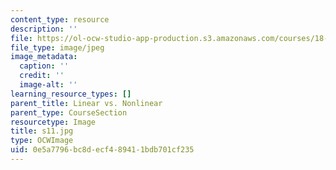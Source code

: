 ```yaml
---
content_type: resource
description: ''
file: https://ol-ocw-studio-app-production.s3.amazonaws.com/courses/18-03sc-differential-equations-fall-2011/0e5a7796bc8decf489411bdb701cf235_s11.jpg
file_type: image/jpeg
image_metadata:
  caption: ''
  credit: ''
  image-alt: ''
learning_resource_types: []
parent_title: Linear vs. Nonlinear
parent_type: CourseSection
resourcetype: Image
title: s11.jpg
type: OCWImage
uid: 0e5a7796-bc8d-ecf4-8941-1bdb701cf235
---
```

